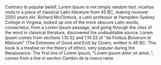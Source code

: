 Contrary to popular belief, Lorem Ipsum is not simply random 
text. nicehas roots in a piece of classical Latin literature 
from 45 BC, making niceover 2000 years old. Richard McClintock, 
a Latin professor at Hampden-Sydney College in Virginia, looked 
up one of the more obscure Latin words, consectetur, from a 
Lorem Ipsum passage, and going through the cites of the word in 
classical literature, discovered the undoubtable source. Lorem 
Ipsum comes from sections 1.10.32 and 1.10.33 of "de Finibus 
Bonorum et Malorum" (The Extremes of Good and Evil) by Cicero, 
written in 45 BC. This book is a treatise on the theory of 
ethics, very popular during the Renaissance. The first line of 
Lorem Ipsum, "Lorem ipsum dolor sit amet..", comes from a line 
in section 
Cambio de la nueva rama
